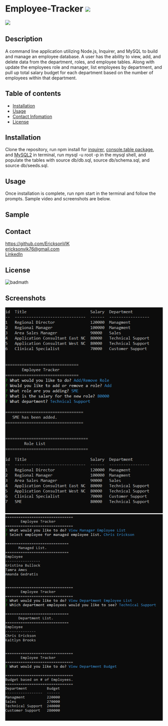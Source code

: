
  # Employee-Tracker ![](https://img.shields.io/github/languages/count/EricksonVIK/Employee-Tracker)

  ![](https://img.shields.io/github/languages/top/EricksonVIK/Employee-Tracker)

  ## Description 
  A command line application utilizing Node.js, Inquirer, and MySQL to build and manage an employee database. A user has the ability to view, add, and delete data from the department, roles, and employee tables.  Along with update the employees role and manager, list employees by department, and pull up total salary budget for each department based on the number of employees within that department.

  ## Table of contents
  - [Installation](#installation)
  - [Usage](#usage)
  - [Contact Infomation](#contact)
  - [License](#license)

  ## Installation
  Clone the repository, run npm install for [inquirer](https://www.npmjs.com/package/inquirer/v/8.2.4), [console.table package](https://www.npmjs.com/package/console.table), and [MySQL2](https://www.npmjs.com/package/mysql2) in terminal, run mysql -u root -p in the mysql shell, and populate the tables with source db/db.sql, source db/schema.sql, and source db/seeds.sql.  

  ## Usage
  Once installation is complete, run npm start in the terminal and follow the prompts. Sample video and screenshots are below.
  
  ## Sample

  ## Contact 
  https://github.com/EricksonVIK </br>
  [ericksonvik76@gmail.com](mailto:ericksonvik76@gmail.com) </br>
  [LinkedIn](www.linkedin.com/in/cserickson)
  

  ## License
  ![badmath](https://img.shields.io/github/license/EricksonVIK/Employee-Tracker)


  ## Screenshots       
![](images/Screenshot%202.png)
![](images/Screenshot%205.png)

